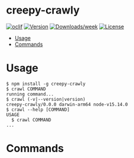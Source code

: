 creepy-crawly
=============



[![oclif](https://img.shields.io/badge/cli-oclif-brightgreen.svg)](https://oclif.io)
[![Version](https://img.shields.io/npm/v/creepy-crawly.svg)](https://npmjs.org/package/creepy-crawly)
[![Downloads/week](https://img.shields.io/npm/dw/creepy-crawly.svg)](https://npmjs.org/package/creepy-crawly)
[![License](https://img.shields.io/npm/l/creepy-crawly.svg)](https://github.com/saurabhariyan/creepy-crawly/blob/master/package.json)

<!-- toc -->
* [Usage](#usage)
* [Commands](#commands)
<!-- tocstop -->
# Usage
<!-- usage -->
```sh-session
$ npm install -g creepy-crawly
$ crawl COMMAND
running command...
$ crawl (-v|--version|version)
creepy-crawly/0.0.0 darwin-arm64 node-v15.14.0
$ crawl --help [COMMAND]
USAGE
  $ crawl COMMAND
...
```
<!-- usagestop -->
# Commands
<!-- commands -->

<!-- commandsstop -->
